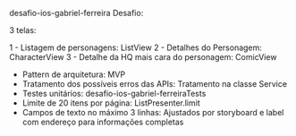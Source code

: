desafio-ios-gabriel-ferreira
Desafio: 

3 telas:

1 - Listagem de personagens: ListView
2 - Detalhes do Personagem: CharacterView
3 - Detalhe da HQ mais cara do personagem: ComicView

* Pattern de arquitetura: MVP
* Tratamento dos possíveis erros das APIs: Tratamento na classe Service
* Testes unitários: desafio-ios-gabriel-ferreiraTests
* Limite de 20 itens por página: ListPresenter.limit
* Campos de texto no máximo 3 linhas: Ajustados por storyboard e label com endereço para informações completas
